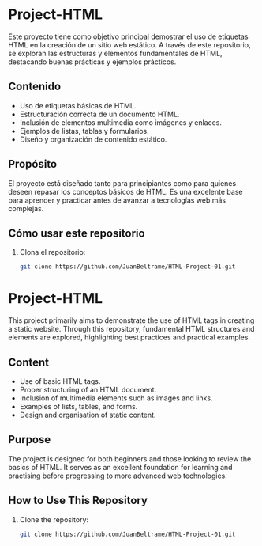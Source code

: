 # Project-HTML

Este proyecto tiene como objetivo principal demostrar el uso de etiquetas HTML en la creación de un sitio web estático. A través de este repositorio, se exploran las estructuras y elementos fundamentales de HTML, destacando buenas prácticas y ejemplos prácticos.

## Contenido

- Uso de etiquetas básicas de HTML.
- Estructuración correcta de un documento HTML.
- Inclusión de elementos multimedia como imágenes y enlaces.
- Ejemplos de listas, tablas y formularios.
- Diseño y organización de contenido estático.

## Propósito

El proyecto está diseñado tanto para principiantes como para quienes deseen repasar los conceptos básicos de HTML. Es una excelente base para aprender y practicar antes de avanzar a tecnologías web más complejas.

## Cómo usar este repositorio

1. Clona el repositorio:
   ```bash
   git clone https://github.com/JuanBeltrame/HTML-Project-01.git

##
# Project-HTML

This project primarily aims to demonstrate the use of HTML tags in creating a static website. Through this repository, fundamental HTML structures and elements are explored, highlighting best practices and practical examples.

## Content

- Use of basic HTML tags.
- Proper structuring of an HTML document.
- Inclusion of multimedia elements such as images and links.
- Examples of lists, tables, and forms.
- Design and organisation of static content.

## Purpose

The project is designed for both beginners and those looking to review the basics of HTML. It serves as an excellent foundation for learning and practising before progressing to more advanced web technologies.

## How to Use This Repository

1. Clone the repository:
   ```bash
   git clone https://github.com/JuanBeltrame/HTML-Project-01.git
